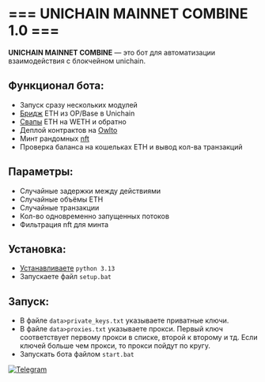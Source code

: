 # === UNICHAIN MAINNET COMBINE 1.0 ===

**UNICHAIN MAINNET COMBINE** — это бот для автоматизации взаимодействия с блокчейном unichain.  

## Функционал бота:  
- Запуск сразу нескольких модулей
- [Бридж](https://superbridge.app/) ETH из OP/Base в Unichain
- [Свапы](https://app.uniswap.org/swap) ETH на WETH и обратно  
- Деплой контрактов на [Owlto](https://owlto.finance/deploy/?chain=Unichain)  
- Минт рандомных [nft](https://nfts2.me/unichain/free/all-time)  
- Проверка баланса на кошельках ETH и вывод кол-ва транзакций

## Параметры:  
- Случайные задержки между действиями
- Случайные объёмы ETH
- Случайные транзакции
- Кол-во одновременно запущенных потоков
- Фильтрация nft для минта

## Установка:  
- [Устанавливаете](https://www.python.org/downloads/) `python 3.13`  
- Запускаете файл `setup.bat`

## Запуск:  
- В файле `data>private_keys.txt` указываете приватные ключи.  
- В файле `data>proxies.txt` указываете прокси. Первый ключ соответствует первому прокси в списке, второй к второму и тд. Если ключей больше чем прокси, то прокси пойдут по кругу.  
- Запускать бота файлом `start.bat`  

[![Telegram](https://img.shields.io/badge/-Telegram-090909?style=for-the-badge&logo=telegram&logoColor=27A0D9&color=02223b)](https://t.me/next_softs)

